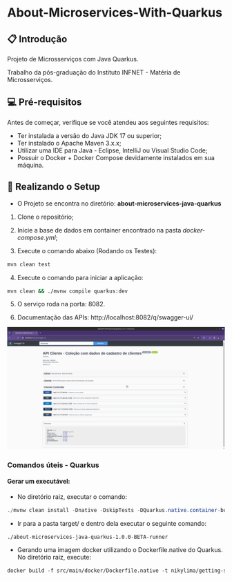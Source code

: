 # About-Microservices-With-Quarkus

## 📋 Introdução

Projeto de Microsserviços com Java Quarkus.

Trabalho da pós-graduação do Instituto INFNET - Matéria de Microsserviços.

## 💻 Pré-requisitos

Antes de começar, verifique se você atendeu aos seguintes requisitos:
* Ter instalada a versão do Java JDK 17 ou superior;
* Ter instalado o Apache Maven 3.x.x;
* Utilizar uma IDE para Java - Eclipse, IntelliJ ou Visual Studio Code;
* Possuir o Docker + Docker Compose devidamente instalados em sua máquina.

## 🚀 Realizando o Setup

- O Projeto se encontra no diretório: **about-microservices-java-quarkus**

1. Clone o repositório;

2. Inicie a base de dados em container encontrado na pasta *docker-compose.yml*;

3. Execute o comando abaixo (Rodando os Testes):
```bash
mvn clean test
```
4. Execute o comando para iniciar a aplicação: 
```bash
mvn clean && ./mvnw compile quarkus:dev
```

5. O serviço roda na porta: 8082.

6. Documentação das APIs: http://localhost:8082/q/swagger-ui/

![swagger-ui.png](swagger-imagem/swagger-ui.png)

### Comandos úteis - Quarkus

#### Gerar um executável:

- No diretório raiz, executar o comando:
```java
./mvnw clean install -Dnative -DskipTests -DQuarkus.native.container-build=true
```

- Ir para a pasta target/ e dentro dela executar o seguinte comando:
```shell
./about-microservices-java-quarkus-1.0.0-BETA-runner
```

- Gerando uma imagem docker utilizando o Dockerfile.native do Quarkus. No diretório raiz, execute:
```dockerfile
docker build -f src/main/docker/Dockerfile.native -t nikylima/getting-started .
```
